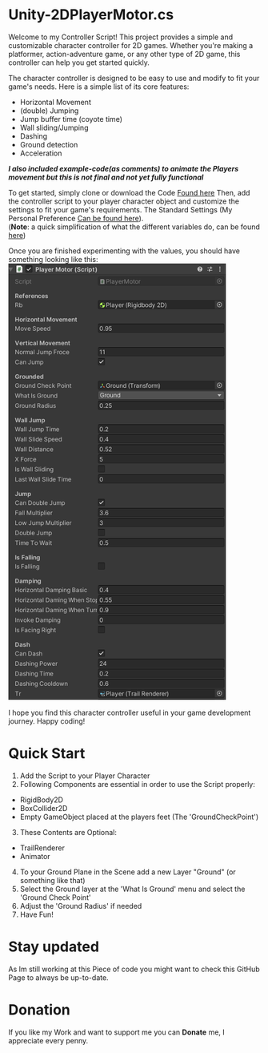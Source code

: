 # Unity-2DPlayerMotor.cs

Welcome to my Controller Script! 
This project provides a simple and customizable character controller for 2D games.
Whether you're making a platformer, action-adventure game, or any other type of 2D game, this controller can help you get started quickly.

The character controller is designed to be easy to use and modify to fit your game's needs. 
Here is a simple list of its core features:

 - Horizontal Movement
 - (double) Jumping 
 - Jump buffer time (coyote time)
 - Wall sliding/Jumping
 - Dashing
 - Ground detection
 - Acceleration

***I also included example-code(as comments) to animate the Players movement but this is not final and not yet fully functional***

To get started, simply clone or download the Code [Found here](PlayerMotor.cs) Then, add the controller script to your player character object and customize the settings to fit your game's requirements. The Standard Settings (My Personal Preference [Can be found here](Settings.txt)). <br />
(**Note**:  a quick simplification of what the different variables do, can be found [here](CodeInfo.md))

Once you are finished experimenting with the values, you should have something looking like this:
![img](settings_for_script.png)

I hope you find this character controller useful in your game development journey. 
Happy coding!


# Quick Start

 1. Add the Script to your Player Character 
 2. Following Components are essential in order to use the Script properly:
 - RigidBody2D
 - BoxCollider2D
 - Empty GameObject placed at the players feet (The 'GroundCheckPoint')
 
 3. These Contents are Optional:
 - TrailRenderer 
 - Animator 

4. To your Ground Plane in the Scene add a new Layer "Ground" (or something like that)
5. Select the Ground layer at the 'What Is Ground' menu and select the 'Ground Check Point'
6. Adjust the 'Ground Radius' if needed
7. Have Fun!


# Stay updated 

As Im still working at this Piece of code you might want to check this GitHub Page to always be up-to-date. 

# Donation

If you like my Work and want to support me you can **Donate** me, I appreciate every penny.
<script data-name="BMC-Widget" data-cfasync="false" src="https://cdnjs.buymeacoffee.com/1.0.0/widget.prod.min.js" data-id="jesusofcarrots" data-description="Support me on Buy me a coffee!" data-message="Thank you very much!" data-color="#FF813F" data-position="Right" data-x_margin="18" data-y_margin="18"></script>
 
